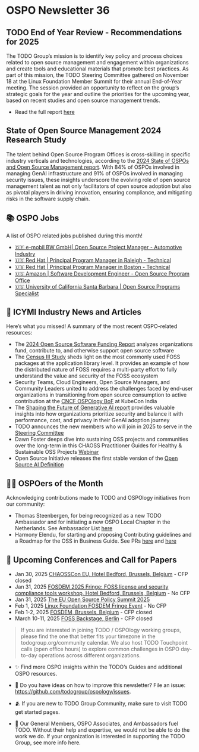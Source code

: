 # OSPO Newsletter 36

## TODO End of Year Review - Recommendations for 2025

The TODO Group’s mission is to identify key policy and process choices related to open source management and engagement within organizations and create tools and educational materials that promote best practices. As part of this mission, the TODO Steering Committee gathered on November 18 at the Linux Foundation Member Summit for their annual End-of-Year meeting. The session provided an opportunity to reflect on the group’s strategic goals for the year and outline the priorities for the upcoming year, based on recent studies and open source management trends.

- Read the full report [here](https://todogroup.org/blog/end-of-year-2024/)

## State of Open Source Management 2024 Research Study 
The talent behind Open Source Program Offices is cross-skilling in specific industry verticals and technologies, according to the [2024 State of OSPOs and Open Source Management report](https://www.linuxfoundation.org/research/ospo-2024). With 84% of OSPOs involved in managing GenAI infrastructure and 91% of OSPOs involved in managing security issues, these insights underscore the evolving role of open source management talent as not only facilitators of open source adoption but also as pivotal players in driving innovation, ensuring compliance, and mitigating risks in the software supply chain.


## 📚 OSPO Jobs

A list of OSPO related jobs published during this month!

- [🇩🇪 e-mobil BW GmbH| Open Source Project Manager - Automotive Industry](https://e-mobil-bw-gmbh.jobs.personio.de/job/1790933)
- [🇺🇸 Red Hat | Principal Program Manager in Raleigh - Technical](https://www.linkedin.com/jobs/view/4087439325/)
- [🇺🇸 Red Hat | Principal Program Manager in Boston - Technical](https://www.linkedin.com/jobs/view/4087439324/)
- [🇺🇸 Amazon | Software Development Engineer - Open Source Program Office](https://www.amazon.jobs/en-gb/jobs/2852289/software-development-engineer-open-source-program-office-open-source-program-office)
- [🇺🇸 University of California Santa Barbara | Open Source Programs Specialist](https://recruit.ap.ucsb.edu/JPF02893)


## 📌 ICYMI Industry News and Articles
Here’s what you missed! A summary of the most recent OSPO-related resources:

- The [2024 Open Source Software Funding Report]() analyzes organizations fund, contribute to, and otherwise support open source software
- The [Census III Study](https://www.linuxfoundation.org/research/census-iii) sheds light on the most commonly used FOSS packages at the application library level. It provides an example of how the distributed nature of FOSS requires a multi-party effort to fully understand the value and security of the FOSS ecosystem
- Security Teams, Cloud Engineers, Open Source Managers, and Community Leaders united to address the challenges faced by end-user organizations in transitioning from open source consumption to active contribution at the [CNCF OSPOlogy BoF](https://todogroup.org/blog/bof-kubecon-india/) at KubeCon India
- The [Shaping the Future of Generative AI report](https://lfaidata.foundation/blog/2024/11/26/shaping-the-future-of-generative-ai-a-focus-on-security/) provides valuable insights into how organizations prioritize security and balance it with performance, cost, and privacy in their GenAI adoption journey
- TODO announces the new members who will join in 2025 to serve in the [Steering Committee](https://todogroup.org/blog/steering-committee-2025-members/)
- Dawn Foster deeps dive into sustaining OSS projects and communities over the long-term in this CHAOSS Practitioner Guides for Healthy & Sustainable OSS Projects [Webinar](https://openchainproject.org/news/2024/12/12/webinar-chaoss-practitioner-guides)
- Open Source Initiative releases the first stable version of the [Open Source AI Definition](https://opensource.org/ai)

  
## 🙋‍♀️ OSPOers of the Month
Acknowledging contributions made to TODO and OSPOlogy initiatives from our community:

- Thomas Steenbergen, for being recognized as a new TODO Ambassador and for initiating a new OSPO Local Chapter in the Netherlands. See Ambassador List [here](https://todogroup.org/community/ambassadors/)
- Harmony Elendu, for starting and proposing Contributing guidelines and a Roadmap for the OSS in Business Guide. See PRs [here](https://github.com/todogroup/ospology/pull/526) and [here](https://github.com/todogroup/ospology/pull/525)

## 📎 Upcoming Conferences and Call for Papers

- Jan 30, 2025 [CHAOSSCon EU, Hotel Bedford, Brussels, Belgium](https://chaoss.community/chaosscon-2025-eu/) - CFP closed
- Jan 31, 2025 [FOSDEM 2025 Fringe: FOSS license and security compliance tools workshop, Hotel Bedford, Brussels, Belgium](https://pretix.eu/aboutcode/fosdem-2025/) - No CFP
- Jan 31, 2025 [The EU Open Source Policy Summit 2025](https://summit.openforumeurope.org/#agenda)
- Feb 1, 2025 [Linux Foundation FOSDEM Fringe Event](https://linuxfoundation.regfox.com/linux-foundation-fosdem-side-event-2025) - No CFP
- Feb 1-2, 2025 [FOSDEM, Brussels, Belgium](https://fosdem.org/2025/) - CFP closed
- March 10-11, 2025 [FOSS Backstage, Berlin](https://25.foss-backstage.de/) - CFP closed


> If you are interested in joining TODO / OSPOlogy working groups, please find the one that better fits your timezone in the todogroup.org/community calendar. We
also host TODO Touchpoint calls (open office hours) to explore common challenges in OSPO day-to-day operations across different organizations.

- ✨ Find more OSPO insights within the TODO’s Guides and additional OSPO resources.

- 🧐 Do you have ideas on how to improve this newsletter? File an issue: https://github.com/todogroup/ospology/issues.

- 🫂 If you are new to TODO Group Community, make sure to visit TODO get started pages.

- 💚 Our General Members, OSPO Associates, and Ambassadors fuel TODO. Without their help and expertise, we would not be able to do the work we do. If your organization is interested in supporting the TODO Group, see more info here.
